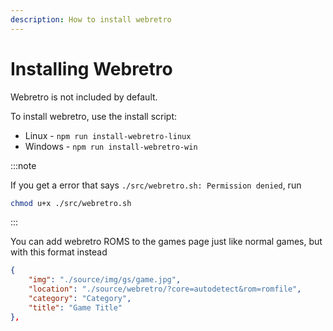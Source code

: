 ```yaml
---
description: How to install webretro
---
```


# Installing Webretro

Webretro is not included by default.

To install webretro, use the install script:

* Linux - `npm run install-webretro-linux`
* Windows - `npm run install-webretro-win`

:::note

If you get a error that says `./src/webretro.sh: Permission denied`, run

```bash
chmod u+x ./src/webretro.sh
```

:::

You can add webretro ROMS to the games page just like normal games, but with this format instead


```json
{
    "img": "./source/img/gs/game.jpg",
    "location": "./source/webretro/?core=autodetect&rom=romfile",
    "category": "Category",
    "title": "Game Title"
},
```